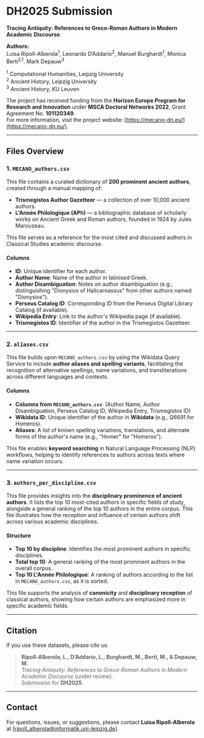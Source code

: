 # **DH2025 Submission**  

**Tracing Antiquity: References to Greco-Roman Authors in Modern Academic Discourse**  

**Authors:**  
Luisa Ripoll-Alberola<sup>1</sup>, Leonardo D’Addario<sup>2</sup>, Manuel Burghardt<sup>1</sup>, Monica Berti<sup>2,1</sup>, Mark Depauw<sup>3</sup>  

<sup>1</sup> Computational Humanities, Leipzig University  
<sup>2</sup> Ancient History, Leipzig University  
<sup>3</sup> Ancient History, KU Leuven  

The project has received funding from the **Horizon Europe Program for Research and Innovation** under **MSCA Doctoral Networks 2022**, Grant Agreement No. **101120349**.  
For more information, visit the project website: [https://mecano-dn.eu/](https://mecano-dn.eu/).  

---

## **Files Overview**  

### **1. `MECANO_authors.csv`**  
This file contains a curated dictionary of **200 prominent ancient authors**, created through a manual mapping of:  
- **Trismegistos Author Gazetteer** — a collection of over 10,000 ancient authors.  
- **L'Année Philologique (APh)** — a bibliographic database of scholarly works on Ancient Greek and Roman authors, founded in 1924 by Jules Marouzeau.  

This file serves as a reference for the most cited and discussed authors in Classical Studies academic discourse.  

#### **Columns**  
- **ID**: Unique identifier for each author.  
- **Author Name**: Name of the author in latinised Greek.  
- **Author Disambiguation**: Notes on author disambiguation (e.g., distinguishing "Dionysios of Halicarnassus" from other authors named "Dionysios").  
- **Perseus Catalog ID**: Corresponding ID from the Perseus Digital Library Catalog (if available).  
- **Wikipedia Entry**: Link to the author's Wikipedia page (if available).  
- **Trismegistos ID**: Identifier of the author in the Trismegistos Gazetteer.  

---

### **2. `aliases.csv`**  
This file builds upon `MECANO_authors.csv` by using the Wikidata Query Service to include **author aliases and spelling variants**, facilitating the recognition of alternative spellings, name variations, and transliterations across different languages and contexts.  

#### **Columns**  
- **Columns from `MECANO_authors.csv`**: (Author Name, Author Disambiguation, Perseus Catalog ID, Wikipedia Entry, Trismegistos ID)  
- **Wikidata ID**: Unique identifier of the author in **Wikidata** (e.g., Q6691 for Homeros).  
- **Aliases**: A list of known spelling variations, translations, and alternate forms of the author's name (e.g., "Homer" for "Homeros").  

This file enables **keyword searching** in Natural Language Processing (NLP) workflows, helping to identify references to authors across texts where name variation occurs.  

---

### **3. `authors_per_discipline.csv`**  
This file provides insights into the **disciplinary prominence of ancient authors**. It lists the top 10 most-cited authors in specific fields of study, alongside a general ranking of the top 10 authors in the entire corpus. This file illustrates how the reception and influence of certain authors shift across various academic disciplines.  

#### **Structure**  
- **Top 10 by discipline**: Identifies the most prominent authors in specific disciplines.  
- **Total top 10**: A general ranking of the most prominent authors in the overall corpus.  
- **Top 10 L'Année Philologique**: A ranking of authors according to the list in `MECANO_authors.csv`, as it is sorted.  

This file supports the analysis of **canonicity** and **disciplinary reception** of classical authors, showing how certain authors are emphasized more in specific academic fields.  

---

## **Citation**  
If you use these datasets, please cite us:  
> **Ripoll-Alberola, L., D’Addario, L., Burghardt, M., Berti, M., & Depauw, M.**  
> *Tracing Antiquity: References to Greco-Roman Authors in Modern Academic Discourse* (under review).  
> Submission for **DH2025**.  

---

## **Contact**  
For questions, issues, or suggestions, please contact **Luisa Ripoll-Alberola** at [ripoll_alberola@informatik.uni-leipzig.de].  
